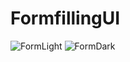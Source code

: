 # FormfillingUI



![FormLight](https://user-images.githubusercontent.com/62072824/108102737-f1e6fe80-70ae-11eb-9799-d70b9dd0e9bd.jpg)
![FormDark](https://user-images.githubusercontent.com/62072824/108102960-44c0b600-70af-11eb-8d3c-9524158019ab.jpg)












